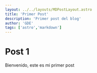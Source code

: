 ```yaml
---
layout: ../../layouts/MDPostLayout.astro
title: 'Primer Post'
description: 'Primer post del blog'
author: 'GDE'
tags: ['astro','markdown']
---
```



# Post 1

Bienvenido, este es mi primer post

